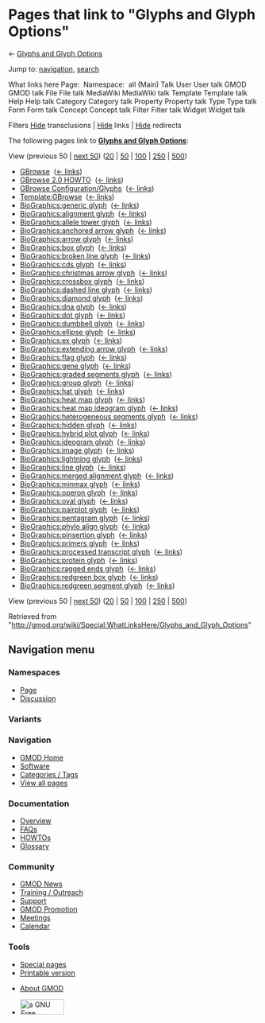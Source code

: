 <div id="mw-page-base" class="noprint">

</div>

<div id="mw-head-base" class="noprint">

</div>

<div id="content" class="mw-body" role="main">

<span id="top"></span>

<div id="mw-js-message" style="display:none;">

</div>



# <span dir="auto">Pages that link to "Glyphs and Glyph Options"</span>

<div id="bodyContent">

<div id="contentSub">

← [Glyphs and Glyph
Options](/wiki/Glyphs_and_Glyph_Options "Glyphs and Glyph Options")

</div>

<div id="jump-to-nav" class="mw-jump">

Jump to: [navigation](#mw-navigation), [search](#p-search)

</div>

<div id="mw-content-text">

What links here Page:  Namespace:  all (Main) Talk User User talk GMOD
GMOD talk File File talk MediaWiki MediaWiki talk Template Template talk
Help Help talk Category Category talk Property Property talk Type Type
talk Form Form talk Concept Concept talk Filter Filter talk Widget
Widget talk

Filters
[Hide](/mediawiki/index.php?title=Special:WhatLinksHere/Glyphs_and_Glyph_Options&hidetrans=1 "Special:WhatLinksHere/Glyphs and Glyph Options")
transclusions \|
[Hide](/mediawiki/index.php?title=Special:WhatLinksHere/Glyphs_and_Glyph_Options&hidelinks=1 "Special:WhatLinksHere/Glyphs and Glyph Options")
links \|
[Hide](/mediawiki/index.php?title=Special:WhatLinksHere/Glyphs_and_Glyph_Options&hideredirs=1 "Special:WhatLinksHere/Glyphs and Glyph Options")
redirects

The following pages link to **[Glyphs and Glyph
Options](/wiki/Glyphs_and_Glyph_Options "Glyphs and Glyph Options")**:

View (previous 50 \| [next
50](/mediawiki/index.php?title=Special:WhatLinksHere/Glyphs_and_Glyph_Options&from=3359&back=0 "Special:WhatLinksHere/Glyphs and Glyph Options"))
([20](/mediawiki/index.php?title=Special:WhatLinksHere/Glyphs_and_Glyph_Options&limit=20 "Special:WhatLinksHere/Glyphs and Glyph Options")
\|
[50](/mediawiki/index.php?title=Special:WhatLinksHere/Glyphs_and_Glyph_Options&limit=50 "Special:WhatLinksHere/Glyphs and Glyph Options")
\|
[100](/mediawiki/index.php?title=Special:WhatLinksHere/Glyphs_and_Glyph_Options&limit=100 "Special:WhatLinksHere/Glyphs and Glyph Options")
\|
[250](/mediawiki/index.php?title=Special:WhatLinksHere/Glyphs_and_Glyph_Options&limit=250 "Special:WhatLinksHere/Glyphs and Glyph Options")
\|
[500](/mediawiki/index.php?title=Special:WhatLinksHere/Glyphs_and_Glyph_Options&limit=500 "Special:WhatLinksHere/Glyphs and Glyph Options"))

- [GBrowse](/wiki/GBrowse "GBrowse") ‎
  <span class="mw-whatlinkshere-tools">([←
  links](/mediawiki/index.php?title=Special:WhatLinksHere&target=GBrowse "Special:WhatLinksHere"))</span>
- [GBrowse 2.0 HOWTO](/wiki/GBrowse_2.0_HOWTO "GBrowse 2.0 HOWTO") ‎
  <span class="mw-whatlinkshere-tools">([←
  links](/mediawiki/index.php?title=Special:WhatLinksHere&target=GBrowse+2.0+HOWTO "Special:WhatLinksHere"))</span>
- [GBrowse
  Configuration/Glyphs](/wiki/GBrowse_Configuration/Glyphs "GBrowse Configuration/Glyphs")
  ‎ <span class="mw-whatlinkshere-tools">([←
  links](/mediawiki/index.php?title=Special:WhatLinksHere&target=GBrowse+Configuration%2FGlyphs "Special:WhatLinksHere"))</span>
- [Template:GBrowse](/wiki/Template:GBrowse "Template:GBrowse") ‎
  <span class="mw-whatlinkshere-tools">([←
  links](/mediawiki/index.php?title=Special:WhatLinksHere&target=Template%3AGBrowse "Special:WhatLinksHere"))</span>
- [BioGraphics:generic
  glyph](/wiki/BioGraphics:generic_glyph "BioGraphics:generic glyph") ‎
  <span class="mw-whatlinkshere-tools">([←
  links](/mediawiki/index.php?title=Special:WhatLinksHere&target=BioGraphics%3Ageneric+glyph "Special:WhatLinksHere"))</span>
- [BioGraphics:alignment
  glyph](/wiki/BioGraphics:alignment_glyph "BioGraphics:alignment glyph")
  ‎ <span class="mw-whatlinkshere-tools">([←
  links](/mediawiki/index.php?title=Special:WhatLinksHere&target=BioGraphics%3Aalignment+glyph "Special:WhatLinksHere"))</span>
- [BioGraphics:allele tower
  glyph](/wiki/BioGraphics:allele_tower_glyph "BioGraphics:allele tower glyph")
  ‎ <span class="mw-whatlinkshere-tools">([←
  links](/mediawiki/index.php?title=Special:WhatLinksHere&target=BioGraphics%3Aallele+tower+glyph "Special:WhatLinksHere"))</span>
- [BioGraphics:anchored arrow
  glyph](/wiki/BioGraphics:anchored_arrow_glyph "BioGraphics:anchored arrow glyph")
  ‎ <span class="mw-whatlinkshere-tools">([←
  links](/mediawiki/index.php?title=Special:WhatLinksHere&target=BioGraphics%3Aanchored+arrow+glyph "Special:WhatLinksHere"))</span>
- [BioGraphics:arrow
  glyph](/wiki/BioGraphics:arrow_glyph "BioGraphics:arrow glyph") ‎
  <span class="mw-whatlinkshere-tools">([←
  links](/mediawiki/index.php?title=Special:WhatLinksHere&target=BioGraphics%3Aarrow+glyph "Special:WhatLinksHere"))</span>
- [BioGraphics:box
  glyph](/wiki/BioGraphics:box_glyph "BioGraphics:box glyph") ‎
  <span class="mw-whatlinkshere-tools">([←
  links](/mediawiki/index.php?title=Special:WhatLinksHere&target=BioGraphics%3Abox+glyph "Special:WhatLinksHere"))</span>
- [BioGraphics:broken line
  glyph](/wiki/BioGraphics:broken_line_glyph "BioGraphics:broken line glyph")
  ‎ <span class="mw-whatlinkshere-tools">([←
  links](/mediawiki/index.php?title=Special:WhatLinksHere&target=BioGraphics%3Abroken+line+glyph "Special:WhatLinksHere"))</span>
- [BioGraphics:cds
  glyph](/wiki/BioGraphics:cds_glyph "BioGraphics:cds glyph") ‎
  <span class="mw-whatlinkshere-tools">([←
  links](/mediawiki/index.php?title=Special:WhatLinksHere&target=BioGraphics%3Acds+glyph "Special:WhatLinksHere"))</span>
- [BioGraphics:christmas arrow
  glyph](/wiki/BioGraphics:christmas_arrow_glyph "BioGraphics:christmas arrow glyph")
  ‎ <span class="mw-whatlinkshere-tools">([←
  links](/mediawiki/index.php?title=Special:WhatLinksHere&target=BioGraphics%3Achristmas+arrow+glyph "Special:WhatLinksHere"))</span>
- [BioGraphics:crossbox
  glyph](/wiki/BioGraphics:crossbox_glyph "BioGraphics:crossbox glyph") ‎
  <span class="mw-whatlinkshere-tools">([←
  links](/mediawiki/index.php?title=Special:WhatLinksHere&target=BioGraphics%3Acrossbox+glyph "Special:WhatLinksHere"))</span>
- [BioGraphics:dashed line
  glyph](/wiki/BioGraphics:dashed_line_glyph "BioGraphics:dashed line glyph")
  ‎ <span class="mw-whatlinkshere-tools">([←
  links](/mediawiki/index.php?title=Special:WhatLinksHere&target=BioGraphics%3Adashed+line+glyph "Special:WhatLinksHere"))</span>
- [BioGraphics:diamond
  glyph](/wiki/BioGraphics:diamond_glyph "BioGraphics:diamond glyph") ‎
  <span class="mw-whatlinkshere-tools">([←
  links](/mediawiki/index.php?title=Special:WhatLinksHere&target=BioGraphics%3Adiamond+glyph "Special:WhatLinksHere"))</span>
- [BioGraphics:dna
  glyph](/wiki/BioGraphics:dna_glyph "BioGraphics:dna glyph") ‎
  <span class="mw-whatlinkshere-tools">([←
  links](/mediawiki/index.php?title=Special:WhatLinksHere&target=BioGraphics%3Adna+glyph "Special:WhatLinksHere"))</span>
- [BioGraphics:dot
  glyph](/wiki/BioGraphics:dot_glyph "BioGraphics:dot glyph") ‎
  <span class="mw-whatlinkshere-tools">([←
  links](/mediawiki/index.php?title=Special:WhatLinksHere&target=BioGraphics%3Adot+glyph "Special:WhatLinksHere"))</span>
- [BioGraphics:dumbbell
  glyph](/wiki/BioGraphics:dumbbell_glyph "BioGraphics:dumbbell glyph") ‎
  <span class="mw-whatlinkshere-tools">([←
  links](/mediawiki/index.php?title=Special:WhatLinksHere&target=BioGraphics%3Adumbbell+glyph "Special:WhatLinksHere"))</span>
- [BioGraphics:ellipse
  glyph](/wiki/BioGraphics:ellipse_glyph "BioGraphics:ellipse glyph") ‎
  <span class="mw-whatlinkshere-tools">([←
  links](/mediawiki/index.php?title=Special:WhatLinksHere&target=BioGraphics%3Aellipse+glyph "Special:WhatLinksHere"))</span>
- [BioGraphics:ex
  glyph](/wiki/BioGraphics:ex_glyph "BioGraphics:ex glyph") ‎
  <span class="mw-whatlinkshere-tools">([←
  links](/mediawiki/index.php?title=Special:WhatLinksHere&target=BioGraphics%3Aex+glyph "Special:WhatLinksHere"))</span>
- [BioGraphics:extending arrow
  glyph](/wiki/BioGraphics:extending_arrow_glyph "BioGraphics:extending arrow glyph")
  ‎ <span class="mw-whatlinkshere-tools">([←
  links](/mediawiki/index.php?title=Special:WhatLinksHere&target=BioGraphics%3Aextending+arrow+glyph "Special:WhatLinksHere"))</span>
- [BioGraphics:flag
  glyph](/wiki/BioGraphics:flag_glyph "BioGraphics:flag glyph") ‎
  <span class="mw-whatlinkshere-tools">([←
  links](/mediawiki/index.php?title=Special:WhatLinksHere&target=BioGraphics%3Aflag+glyph "Special:WhatLinksHere"))</span>
- [BioGraphics:gene
  glyph](/wiki/BioGraphics:gene_glyph "BioGraphics:gene glyph") ‎
  <span class="mw-whatlinkshere-tools">([←
  links](/mediawiki/index.php?title=Special:WhatLinksHere&target=BioGraphics%3Agene+glyph "Special:WhatLinksHere"))</span>
- [BioGraphics:graded segments
  glyph](/wiki/BioGraphics:graded_segments_glyph "BioGraphics:graded segments glyph")
  ‎ <span class="mw-whatlinkshere-tools">([←
  links](/mediawiki/index.php?title=Special:WhatLinksHere&target=BioGraphics%3Agraded+segments+glyph "Special:WhatLinksHere"))</span>
- [BioGraphics:group
  glyph](/wiki/BioGraphics:group_glyph "BioGraphics:group glyph") ‎
  <span class="mw-whatlinkshere-tools">([←
  links](/mediawiki/index.php?title=Special:WhatLinksHere&target=BioGraphics%3Agroup+glyph "Special:WhatLinksHere"))</span>
- [BioGraphics:hat
  glyph](/wiki/BioGraphics:hat_glyph "BioGraphics:hat glyph") ‎
  <span class="mw-whatlinkshere-tools">([←
  links](/mediawiki/index.php?title=Special:WhatLinksHere&target=BioGraphics%3Ahat+glyph "Special:WhatLinksHere"))</span>
- [BioGraphics:heat map
  glyph](/wiki/BioGraphics:heat_map_glyph "BioGraphics:heat map glyph") ‎
  <span class="mw-whatlinkshere-tools">([←
  links](/mediawiki/index.php?title=Special:WhatLinksHere&target=BioGraphics%3Aheat+map+glyph "Special:WhatLinksHere"))</span>
- [BioGraphics:heat map ideogram
  glyph](/wiki/BioGraphics:heat_map_ideogram_glyph "BioGraphics:heat map ideogram glyph")
  ‎ <span class="mw-whatlinkshere-tools">([←
  links](/mediawiki/index.php?title=Special:WhatLinksHere&target=BioGraphics%3Aheat+map+ideogram+glyph "Special:WhatLinksHere"))</span>
- [BioGraphics:heterogeneous segments
  glyph](/wiki/BioGraphics:heterogeneous_segments_glyph "BioGraphics:heterogeneous segments glyph")
  ‎ <span class="mw-whatlinkshere-tools">([←
  links](/mediawiki/index.php?title=Special:WhatLinksHere&target=BioGraphics%3Aheterogeneous+segments+glyph "Special:WhatLinksHere"))</span>
- [BioGraphics:hidden
  glyph](/wiki/BioGraphics:hidden_glyph "BioGraphics:hidden glyph") ‎
  <span class="mw-whatlinkshere-tools">([←
  links](/mediawiki/index.php?title=Special:WhatLinksHere&target=BioGraphics%3Ahidden+glyph "Special:WhatLinksHere"))</span>
- [BioGraphics:hybrid plot
  glyph](/wiki/BioGraphics:hybrid_plot_glyph "BioGraphics:hybrid plot glyph")
  ‎ <span class="mw-whatlinkshere-tools">([←
  links](/mediawiki/index.php?title=Special:WhatLinksHere&target=BioGraphics%3Ahybrid+plot+glyph "Special:WhatLinksHere"))</span>
- [BioGraphics:ideogram
  glyph](/wiki/BioGraphics:ideogram_glyph "BioGraphics:ideogram glyph") ‎
  <span class="mw-whatlinkshere-tools">([←
  links](/mediawiki/index.php?title=Special:WhatLinksHere&target=BioGraphics%3Aideogram+glyph "Special:WhatLinksHere"))</span>
- [BioGraphics:image
  glyph](/wiki/BioGraphics:image_glyph "BioGraphics:image glyph") ‎
  <span class="mw-whatlinkshere-tools">([←
  links](/mediawiki/index.php?title=Special:WhatLinksHere&target=BioGraphics%3Aimage+glyph "Special:WhatLinksHere"))</span>
- [BioGraphics:lightning
  glyph](/wiki/BioGraphics:lightning_glyph "BioGraphics:lightning glyph")
  ‎ <span class="mw-whatlinkshere-tools">([←
  links](/mediawiki/index.php?title=Special:WhatLinksHere&target=BioGraphics%3Alightning+glyph "Special:WhatLinksHere"))</span>
- [BioGraphics:line
  glyph](/wiki/BioGraphics:line_glyph "BioGraphics:line glyph") ‎
  <span class="mw-whatlinkshere-tools">([←
  links](/mediawiki/index.php?title=Special:WhatLinksHere&target=BioGraphics%3Aline+glyph "Special:WhatLinksHere"))</span>
- [BioGraphics:merged alignment
  glyph](/wiki/BioGraphics:merged_alignment_glyph "BioGraphics:merged alignment glyph")
  ‎ <span class="mw-whatlinkshere-tools">([←
  links](/mediawiki/index.php?title=Special:WhatLinksHere&target=BioGraphics%3Amerged+alignment+glyph "Special:WhatLinksHere"))</span>
- [BioGraphics:minmax
  glyph](/wiki/BioGraphics:minmax_glyph "BioGraphics:minmax glyph") ‎
  <span class="mw-whatlinkshere-tools">([←
  links](/mediawiki/index.php?title=Special:WhatLinksHere&target=BioGraphics%3Aminmax+glyph "Special:WhatLinksHere"))</span>
- [BioGraphics:operon
  glyph](/wiki/BioGraphics:operon_glyph "BioGraphics:operon glyph") ‎
  <span class="mw-whatlinkshere-tools">([←
  links](/mediawiki/index.php?title=Special:WhatLinksHere&target=BioGraphics%3Aoperon+glyph "Special:WhatLinksHere"))</span>
- [BioGraphics:oval
  glyph](/wiki/BioGraphics:oval_glyph "BioGraphics:oval glyph") ‎
  <span class="mw-whatlinkshere-tools">([←
  links](/mediawiki/index.php?title=Special:WhatLinksHere&target=BioGraphics%3Aoval+glyph "Special:WhatLinksHere"))</span>
- [BioGraphics:pairplot
  glyph](/wiki/BioGraphics:pairplot_glyph "BioGraphics:pairplot glyph") ‎
  <span class="mw-whatlinkshere-tools">([←
  links](/mediawiki/index.php?title=Special:WhatLinksHere&target=BioGraphics%3Apairplot+glyph "Special:WhatLinksHere"))</span>
- [BioGraphics:pentagram
  glyph](/wiki/BioGraphics:pentagram_glyph "BioGraphics:pentagram glyph")
  ‎ <span class="mw-whatlinkshere-tools">([←
  links](/mediawiki/index.php?title=Special:WhatLinksHere&target=BioGraphics%3Apentagram+glyph "Special:WhatLinksHere"))</span>
- [BioGraphics:phylo align
  glyph](/wiki/BioGraphics:phylo_align_glyph "BioGraphics:phylo align glyph")
  ‎ <span class="mw-whatlinkshere-tools">([←
  links](/mediawiki/index.php?title=Special:WhatLinksHere&target=BioGraphics%3Aphylo+align+glyph "Special:WhatLinksHere"))</span>
- [BioGraphics:pinsertion
  glyph](/wiki/BioGraphics:pinsertion_glyph "BioGraphics:pinsertion glyph")
  ‎ <span class="mw-whatlinkshere-tools">([←
  links](/mediawiki/index.php?title=Special:WhatLinksHere&target=BioGraphics%3Apinsertion+glyph "Special:WhatLinksHere"))</span>
- [BioGraphics:primers
  glyph](/wiki/BioGraphics:primers_glyph "BioGraphics:primers glyph") ‎
  <span class="mw-whatlinkshere-tools">([←
  links](/mediawiki/index.php?title=Special:WhatLinksHere&target=BioGraphics%3Aprimers+glyph "Special:WhatLinksHere"))</span>
- [BioGraphics:processed transcript
  glyph](/wiki/BioGraphics:processed_transcript_glyph "BioGraphics:processed transcript glyph")
  ‎ <span class="mw-whatlinkshere-tools">([←
  links](/mediawiki/index.php?title=Special:WhatLinksHere&target=BioGraphics%3Aprocessed+transcript+glyph "Special:WhatLinksHere"))</span>
- [BioGraphics:protein
  glyph](/wiki/BioGraphics:protein_glyph "BioGraphics:protein glyph") ‎
  <span class="mw-whatlinkshere-tools">([←
  links](/mediawiki/index.php?title=Special:WhatLinksHere&target=BioGraphics%3Aprotein+glyph "Special:WhatLinksHere"))</span>
- [BioGraphics:ragged ends
  glyph](/wiki/BioGraphics:ragged_ends_glyph "BioGraphics:ragged ends glyph")
  ‎ <span class="mw-whatlinkshere-tools">([←
  links](/mediawiki/index.php?title=Special:WhatLinksHere&target=BioGraphics%3Aragged+ends+glyph "Special:WhatLinksHere"))</span>
- [BioGraphics:redgreen box
  glyph](/wiki/BioGraphics:redgreen_box_glyph "BioGraphics:redgreen box glyph")
  ‎ <span class="mw-whatlinkshere-tools">([←
  links](/mediawiki/index.php?title=Special:WhatLinksHere&target=BioGraphics%3Aredgreen+box+glyph "Special:WhatLinksHere"))</span>
- [BioGraphics:redgreen segment
  glyph](/wiki/BioGraphics:redgreen_segment_glyph "BioGraphics:redgreen segment glyph")
  ‎ <span class="mw-whatlinkshere-tools">([←
  links](/mediawiki/index.php?title=Special:WhatLinksHere&target=BioGraphics%3Aredgreen+segment+glyph "Special:WhatLinksHere"))</span>

View (previous 50 \| [next
50](/mediawiki/index.php?title=Special:WhatLinksHere/Glyphs_and_Glyph_Options&from=3359&back=0 "Special:WhatLinksHere/Glyphs and Glyph Options"))
([20](/mediawiki/index.php?title=Special:WhatLinksHere/Glyphs_and_Glyph_Options&limit=20 "Special:WhatLinksHere/Glyphs and Glyph Options")
\|
[50](/mediawiki/index.php?title=Special:WhatLinksHere/Glyphs_and_Glyph_Options&limit=50 "Special:WhatLinksHere/Glyphs and Glyph Options")
\|
[100](/mediawiki/index.php?title=Special:WhatLinksHere/Glyphs_and_Glyph_Options&limit=100 "Special:WhatLinksHere/Glyphs and Glyph Options")
\|
[250](/mediawiki/index.php?title=Special:WhatLinksHere/Glyphs_and_Glyph_Options&limit=250 "Special:WhatLinksHere/Glyphs and Glyph Options")
\|
[500](/mediawiki/index.php?title=Special:WhatLinksHere/Glyphs_and_Glyph_Options&limit=500 "Special:WhatLinksHere/Glyphs and Glyph Options"))

</div>

<div class="printfooter">

Retrieved from
"<http://gmod.org/wiki/Special:WhatLinksHere/Glyphs_and_Glyph_Options>"

</div>

<div id="catlinks" class="catlinks catlinks-allhidden">

</div>

<div class="visualClear">

</div>

</div>

</div>

<div id="mw-navigation">

## Navigation menu

<div id="mw-head">



<div id="left-navigation">

<div id="p-namespaces" class="vectorTabs" role="navigation"
aria-labelledby="p-namespaces-label">

### Namespaces

- <span id="ca-nstab-main"><a href="/wiki/Glyphs_and_Glyph_Options" accesskey="c"
  title="View the content page [c]">Page</a></span>
- <span id="ca-talk"><a
  href="/mediawiki/index.php?title=Talk:Glyphs_and_Glyph_Options&amp;action=edit&amp;redlink=1"
  accesskey="t"
  title="Discussion about the content page [t]">Discussion</a></span>

</div>

<div id="p-variants" class="vectorMenu emptyPortlet" role="navigation"
aria-labelledby="p-variants-label">

### 

### Variants[](#)

<div class="menu">

</div>

</div>

</div>

<div id="right-navigation">





</div>



</div>

</div>

</div>

<div id="mw-panel">

<div id="p-logo" role="banner">

<a href="/wiki/Main_Page"
style="background-image: url(http://gmod.org/images/GMOD-cogs.png);"
title="Visit the main page"></a>

</div>

<div id="p-Navigation" class="portal" role="navigation"
aria-labelledby="p-Navigation-label">

### Navigation

<div class="body">

- <span id="n-GMOD-Home">[GMOD Home](/wiki/Main_Page)</span>
- <span id="n-Software">[Software](/wiki/GMOD_Components)</span>
- <span id="n-Categories-.2F-Tags">[Categories /
  Tags](/wiki/Categories)</span>
- <span id="n-View-all-pages">[View all
  pages](/wiki/Special:AllPages)</span>

</div>

</div>

<div id="p-Documentation" class="portal" role="navigation"
aria-labelledby="p-Documentation-label">

### Documentation

<div class="body">

- <span id="n-Overview">[Overview](/wiki/Overview)</span>
- <span id="n-FAQs">[FAQs](/wiki/Category:FAQ)</span>
- <span id="n-HOWTOs">[HOWTOs](/wiki/Category:HOWTO)</span>
- <span id="n-Glossary">[Glossary](/wiki/Glossary)</span>

</div>

</div>

<div id="p-Community" class="portal" role="navigation"
aria-labelledby="p-Community-label">

### Community

<div class="body">

- <span id="n-GMOD-News">[GMOD News](/wiki/GMOD_News)</span>
- <span id="n-Training-.2F-Outreach">[Training /
  Outreach](/wiki/Training_and_Outreach)</span>
- <span id="n-Support">[Support](/wiki/Support)</span>
- <span id="n-GMOD-Promotion">[GMOD
  Promotion](/wiki/GMOD_Promotion)</span>
- <span id="n-Meetings">[Meetings](/wiki/Meetings)</span>
- <span id="n-Calendar">[Calendar](/wiki/Calendar)</span>

</div>

</div>

<div id="p-tb" class="portal" role="navigation"
aria-labelledby="p-tb-label">

### Tools

<div class="body">

- <span id="t-specialpages"><a href="/wiki/Special:SpecialPages" accesskey="q"
  title="A list of all special pages [q]">Special pages</a></span>
- <span id="t-print"><a
  href="/mediawiki/index.php?title=Special:WhatLinksHere/Glyphs_and_Glyph_Options&amp;printable=yes"
  rel="alternate" accesskey="p"
  title="Printable version of this page [p]">Printable version</a></span>

</div>

</div>

</div>

</div>

<div id="footer" role="contentinfo">

- <span id="footer-places-about">[About
  GMOD](/wiki/GMOD:About "GMOD:About")</span>

<!-- -->

- <span id="footer-copyrightico">[<img src="http://www.gnu.org/graphics/gfdl-logo-small.png" width="88"
  height="31" alt="a GNU Free Documentation License" />](http://www.gnu.org/licenses/fdl-1.3.html)</span>




</div>

